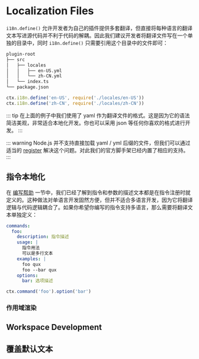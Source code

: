 # Localization Files

`i18n.define()` 允许开发者为自己的插件提供多套翻译，但直接将每种语言的翻译文本写进源代码并不利于代码的解耦。因此我们建议开发者将翻译文件写在一个单独的目录中，同时 `i18n.define()` 只需要引用这个目录中的文件即可：

```diff
plugin-root
├── src
│   ├── locales
│   │   ├── en-US.yml
│   │   └── zh-CN.yml
│   └── index.ts
└── package.json
```

```ts index.ts
ctx.i18n.define('en-US', require('./locales/en-US'))
ctx.i18n.define('zh-CN', require('./locales/zh-CN'))
```

::: tip
在上面的例子中我们使用了 yaml 作为翻译文件的格式。这是因为它的语法简洁美观，非常适合本地化开发。你也可以采用 json 等任何你喜欢的格式进行开发。
:::

::: warning
Node.js 并不支持直接加载 yaml / yml 后缀的文件，但我们可以通过适当的 [register](https://nodejs.org/api/cli.html#-r---require-module) 解决这个问题。对此我们的官方脚手架已经内置了相应的支持。
:::

## 指令本地化

在 [编写帮助](../basic/command.md#编写帮助) 一节中，我们已经了解到指令和参数的描述文本都是在指令注册时就定义的。这种做法对单语言开发固然方便，但并不适合多语言开发，因为它将翻译逻辑与代码逻辑耦合了。如果你希望你编写的指令支持多语言，那么需要将翻译文本单独定义：

```yaml
commands:
  foo:
    description: 指令描述
    usage: |
      指令用法
      可以是多行文本
    examples: |
      foo qux
      foo --bar qux
    options:
      bar: 选项描述
```

```ts index.ts
ctx.command('foo').option('bar')
```

### 作用域渲染

## Workspace Development

## 覆盖默认文本
